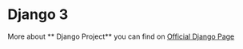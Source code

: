 # Django 3

More about ** Django Project** you can find on [Official Django Page](https://www.djangoproject.com/)